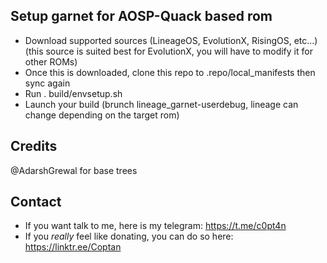 ## Setup garnet for AOSP-Quack based rom

* Download supported sources (LineageOS, EvolutionX, RisingOS, etc...) (this source is suited best for EvolutionX, you will have to modify it for other ROMs)
* Once this is downloaded, clone this repo to .repo/local_manifests then sync again
* Run . build/envsetup.sh
* Launch your build (brunch lineage_garnet-userdebug, lineage can change depending on the target rom)

## Credits

@AdarshGrewal for base trees

## Contact

* If you want talk to me, here is my telegram: https://t.me/c0pt4n
* If you *really* feel like donating, you can do so here: https://linktr.ee/Coptan
